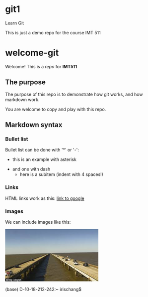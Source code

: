 # git1
Learn Git

This is just a demo repo for the course IMT 511

# welcome-git
Welcome! This is a _repo_ for **IMT511**

## The purpose
The purpose of this repo is to demonstrate how git works,
and how markdown work.

You are welcome to copy and play with this repo.

## Markdown syntax

### Bullet list

Bullet list can be done with '*' or '-':

* this is an example with asterisk
- and one with dash
    * here is a subitem (indent with 4 spaces!)
    
### Links

HTML links work as this: [link to google](https://www.google.com)

### Images

We can include images like this:

![Giants' causeway](causeway.jpg) 

(base) D-10-18-212-242:~ irischang$ 


